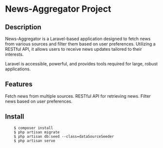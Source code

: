# News-Aggregator Project

## Description

News-Aggregator is a Laravel-based application designed to fetch news from various sources and filter them based on user
preferences. Utilizing a RESTful API, it allows users to receive news updates tailored to their interests.

Laravel is accessible, powerful, and provides tools required for large, robust applications.

## Features

Fetch news from multiple sources.
RESTful API for retrieving news.
Filter news based on user preferences.

## Install

        $ composer install
        $ php artisan migrate
        $ php artisan db:seed --class=dataSourceSeeder
        $ php artisan serve
